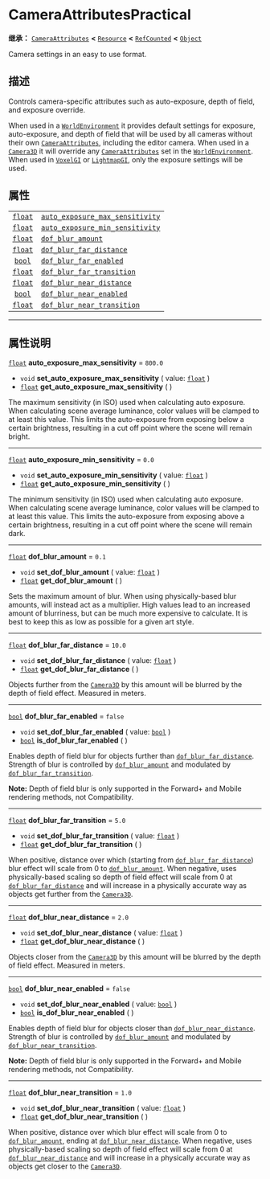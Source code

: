 <!-- ⚠ 请勿编辑本文件 ⚠ -->
<!-- 本文档使用脚本从 WeDot 引擎源码仓库生成。 -->
<!-- 生成脚本：https://github.com/WeDot-Engine/WeDot/tree/4.3/doc/tools/make_md.py； -->
<!-- 原文件：https://github.com/WeDot-Engine/WeDot/tree/4.3/doc/classes/CameraAttributesPractical.xml。 -->

<div id="_class_cameraattributespractical"></div>

# CameraAttributesPractical

**继承：** [`CameraAttributes`](class_cameraattributes.md) **<** [`Resource`](class_resource.md) **<** [`RefCounted`](class_refcounted.md) **<** [`Object`](class_object.md)

Camera settings in an easy to use format.

## 描述

Controls camera-specific attributes such as auto-exposure, depth of field, and exposure override.

When used in a [`WorldEnvironment`](class_worldenvironment.md) it provides default settings for exposure, auto-exposure, and depth of field that will be used by all cameras without their own [`CameraAttributes`](class_cameraattributes.md), including the editor camera. When used in a [`Camera3D`](class_camera3d.md) it will override any [`CameraAttributes`](class_cameraattributes.md) set in the [`WorldEnvironment`](class_worldenvironment.md). When used in [`VoxelGI`](class_voxelgi.md) or [`LightmapGI`](class_lightmapgi.md), only the exposure settings will be used.

## 属性

|||
|:-:|:--|
| [`float`](class_float.md) | [`auto_exposure_max_sensitivity`](#class_cameraattributespractical_property_auto_exposure_max_sensitivity) | ``800.0`` |
| [`float`](class_float.md) | [`auto_exposure_min_sensitivity`](#class_cameraattributespractical_property_auto_exposure_min_sensitivity) | ``0.0``   |
| [`float`](class_float.md) | [`dof_blur_amount`](#class_cameraattributespractical_property_dof_blur_amount)                             | ``0.1``   |
| [`float`](class_float.md) | [`dof_blur_far_distance`](#class_cameraattributespractical_property_dof_blur_far_distance)                 | ``10.0``  |
| [`bool`](class_bool.md)   | [`dof_blur_far_enabled`](#class_cameraattributespractical_property_dof_blur_far_enabled)                   | ``false`` |
| [`float`](class_float.md) | [`dof_blur_far_transition`](#class_cameraattributespractical_property_dof_blur_far_transition)             | ``5.0``   |
| [`float`](class_float.md) | [`dof_blur_near_distance`](#class_cameraattributespractical_property_dof_blur_near_distance)               | ``2.0``   |
| [`bool`](class_bool.md)   | [`dof_blur_near_enabled`](#class_cameraattributespractical_property_dof_blur_near_enabled)                 | ``false`` |
| [`float`](class_float.md) | [`dof_blur_near_transition`](#class_cameraattributespractical_property_dof_blur_near_transition)           | ``1.0``   |

<!-- rst-class:: classref-section-separator -->

---

## 属性说明

<div id="_class_cameraattributespractical_property_auto_exposure_max_sensitivity"></div>

[`float`](class_float.md) **auto_exposure_max_sensitivity** = ``800.0`` <div id="class_cameraattributespractical_property_auto_exposure_max_sensitivity"></div>

- `void` **set_auto_exposure_max_sensitivity** ( value: [`float`](class_float.md) )
- [`float`](class_float.md) **get_auto_exposure_max_sensitivity** ( )

The maximum sensitivity (in ISO) used when calculating auto exposure. When calculating scene average luminance, color values will be clamped to at least this value. This limits the auto-exposure from exposing below a certain brightness, resulting in a cut off point where the scene will remain bright.

<!-- rst-class:: classref-item-separator -->

---

<div id="_class_cameraattributespractical_property_auto_exposure_min_sensitivity"></div>

[`float`](class_float.md) **auto_exposure_min_sensitivity** = ``0.0`` <div id="class_cameraattributespractical_property_auto_exposure_min_sensitivity"></div>

- `void` **set_auto_exposure_min_sensitivity** ( value: [`float`](class_float.md) )
- [`float`](class_float.md) **get_auto_exposure_min_sensitivity** ( )

The minimum sensitivity (in ISO) used when calculating auto exposure. When calculating scene average luminance, color values will be clamped to at least this value. This limits the auto-exposure from exposing above a certain brightness, resulting in a cut off point where the scene will remain dark.

<!-- rst-class:: classref-item-separator -->

---

<div id="_class_cameraattributespractical_property_dof_blur_amount"></div>

[`float`](class_float.md) **dof_blur_amount** = ``0.1`` <div id="class_cameraattributespractical_property_dof_blur_amount"></div>

- `void` **set_dof_blur_amount** ( value: [`float`](class_float.md) )
- [`float`](class_float.md) **get_dof_blur_amount** ( )

Sets the maximum amount of blur. When using physically-based blur amounts, will instead act as a multiplier. High values lead to an increased amount of blurriness, but can be much more expensive to calculate. It is best to keep this as low as possible for a given art style.

<!-- rst-class:: classref-item-separator -->

---

<div id="_class_cameraattributespractical_property_dof_blur_far_distance"></div>

[`float`](class_float.md) **dof_blur_far_distance** = ``10.0`` <div id="class_cameraattributespractical_property_dof_blur_far_distance"></div>

- `void` **set_dof_blur_far_distance** ( value: [`float`](class_float.md) )
- [`float`](class_float.md) **get_dof_blur_far_distance** ( )

Objects further from the [`Camera3D`](class_camera3d.md) by this amount will be blurred by the depth of field effect. Measured in meters.

<!-- rst-class:: classref-item-separator -->

---

<div id="_class_cameraattributespractical_property_dof_blur_far_enabled"></div>

[`bool`](class_bool.md) **dof_blur_far_enabled** = ``false`` <div id="class_cameraattributespractical_property_dof_blur_far_enabled"></div>

- `void` **set_dof_blur_far_enabled** ( value: [`bool`](class_bool.md) )
- [`bool`](class_bool.md) **is_dof_blur_far_enabled** ( )

Enables depth of field blur for objects further than [`dof_blur_far_distance`](#class_cameraattributespractical_property_dof_blur_far_distance). Strength of blur is controlled by [`dof_blur_amount`](#class_cameraattributespractical_property_dof_blur_amount) and modulated by [`dof_blur_far_transition`](#class_cameraattributespractical_property_dof_blur_far_transition).

 **Note:** Depth of field blur is only supported in the Forward+ and Mobile rendering methods, not Compatibility.

<!-- rst-class:: classref-item-separator -->

---

<div id="_class_cameraattributespractical_property_dof_blur_far_transition"></div>

[`float`](class_float.md) **dof_blur_far_transition** = ``5.0`` <div id="class_cameraattributespractical_property_dof_blur_far_transition"></div>

- `void` **set_dof_blur_far_transition** ( value: [`float`](class_float.md) )
- [`float`](class_float.md) **get_dof_blur_far_transition** ( )

When positive, distance over which (starting from [`dof_blur_far_distance`](#class_cameraattributespractical_property_dof_blur_far_distance)) blur effect will scale from 0 to [`dof_blur_amount`](#class_cameraattributespractical_property_dof_blur_amount). When negative, uses physically-based scaling so depth of field effect will scale from 0 at [`dof_blur_far_distance`](#class_cameraattributespractical_property_dof_blur_far_distance) and will increase in a physically accurate way as objects get further from the [`Camera3D`](class_camera3d.md).

<!-- rst-class:: classref-item-separator -->

---

<div id="_class_cameraattributespractical_property_dof_blur_near_distance"></div>

[`float`](class_float.md) **dof_blur_near_distance** = ``2.0`` <div id="class_cameraattributespractical_property_dof_blur_near_distance"></div>

- `void` **set_dof_blur_near_distance** ( value: [`float`](class_float.md) )
- [`float`](class_float.md) **get_dof_blur_near_distance** ( )

Objects closer from the [`Camera3D`](class_camera3d.md) by this amount will be blurred by the depth of field effect. Measured in meters.

<!-- rst-class:: classref-item-separator -->

---

<div id="_class_cameraattributespractical_property_dof_blur_near_enabled"></div>

[`bool`](class_bool.md) **dof_blur_near_enabled** = ``false`` <div id="class_cameraattributespractical_property_dof_blur_near_enabled"></div>

- `void` **set_dof_blur_near_enabled** ( value: [`bool`](class_bool.md) )
- [`bool`](class_bool.md) **is_dof_blur_near_enabled** ( )

Enables depth of field blur for objects closer than [`dof_blur_near_distance`](#class_cameraattributespractical_property_dof_blur_near_distance). Strength of blur is controlled by [`dof_blur_amount`](#class_cameraattributespractical_property_dof_blur_amount) and modulated by [`dof_blur_near_transition`](#class_cameraattributespractical_property_dof_blur_near_transition).

 **Note:** Depth of field blur is only supported in the Forward+ and Mobile rendering methods, not Compatibility.

<!-- rst-class:: classref-item-separator -->

---

<div id="_class_cameraattributespractical_property_dof_blur_near_transition"></div>

[`float`](class_float.md) **dof_blur_near_transition** = ``1.0`` <div id="class_cameraattributespractical_property_dof_blur_near_transition"></div>

- `void` **set_dof_blur_near_transition** ( value: [`float`](class_float.md) )
- [`float`](class_float.md) **get_dof_blur_near_transition** ( )

When positive, distance over which blur effect will scale from 0 to [`dof_blur_amount`](#class_cameraattributespractical_property_dof_blur_amount), ending at [`dof_blur_near_distance`](#class_cameraattributespractical_property_dof_blur_near_distance). When negative, uses physically-based scaling so depth of field effect will scale from 0 at [`dof_blur_near_distance`](#class_cameraattributespractical_property_dof_blur_near_distance) and will increase in a physically accurate way as objects get closer to the [`Camera3D`](class_camera3d.md).

[^virtual]: 本方法通常需要用户覆盖才能生效。
[^const]: 本方法无副作用，不会修改该实例的任何成员变量。
[^vararg]: 本方法除了能接受在此处描述的参数外，还能够继续接受任意数量的参数。
[^constructor]: 本方法用于构造某个类型。
[^static]: 调用本方法无需实例，可直接使用类名进行调用。
[^operator]: 本方法描述的是使用本类型作为左操作数的有效运算符。
[^bitfield]: 这个值是由下列位标志构成位掩码的整数。
[^void]: 无返回值。

